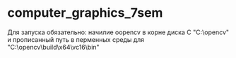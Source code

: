 # computer_graphics_7sem

Для запуска обязательно: начилие oopencv в корне диска C "C:\opencv" и прописанный путь в перменных среды для "C:\opencv\build\x64\vc16\bin"

